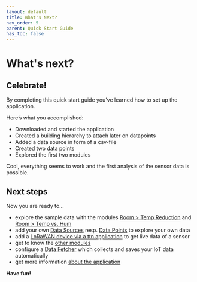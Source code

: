 ```yaml
---
layout: default
title: What's Next?
nav_order: 5
parent: Quick Start Guide
has_toc: false
---
```


# What's next?
## Celebrate!
By completing this quick start guide you’ve learned how to set up the application.

Here’s what you accomplished:
- Downloaded and started the application
- Created a building hierarchy to attach later on datapoints
- Added a data source in form of a csv-file
- Created two data points
- Explored the first two modules

Cool, everything seems to work and the first analysis of the sensor data is possible. 


## Next steps
Now you are ready to...
- explore the sample data with the modules  [Room > Temp Reduction](https://hslu-ige-laes.github.io/lcm/docs/modules/roomTempReduction) and [Room > Temp vs. Hum](https://hslu-ige-laes.github.io/lcm/docs/modules/roomTempHum)
- add your own [Data Sources](https://hslu-ige-laes.github.io/lcm/docs/settings/dataSources/) resp. [Data Points](https://hslu-ige-laes.github.io/lcm/docs/settings/dataPoints/) to explore your own data
- add a [LoRaWAN device via a ttn application](https://hslu-ige-laes.github.io/lcm/docs/settings/dataSources/#the-things-network-ttn-applications) to get live data of a sensor
- get to know the [other modules](https://hslu-ige-laes.github.io/lcm/docs/modules)
- configure a [Data Fetcher](https://hslu-ige-laes.github.io/lcm/docs/installation/dataFetcher/) which collects and saves your IoT data automatically
- get more information [about the application](https://hslu-ige-laes.github.io/lcm/docs/about)

**Have fun!**


